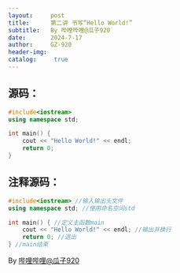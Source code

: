 ```yaml
---
layout:     post
title:      第二讲 书写“Hello World!”
subtitle:   By 哔哩哔哩@瓜子920
date:       2024-7-17
author:     GZ-920
header-img:
catalog: 	 true
---
```


## 源码：

```cc
#include<iostream>
using namespace std;

int main() {
	cout << "Hello World!" << endl;
	return 0;
}
```

## 注释源码：

```cc
#include<iostream> //输入输出头文件
using namespace std; //使用命名空间std

int main() { //定义主函数main
	cout << "Hello World!" << endl; //输出并换行
	return 0; //退出
} //main结束
```



By [哔哩哔哩@瓜子920](https://space.bilibili.com/3493091220654843)